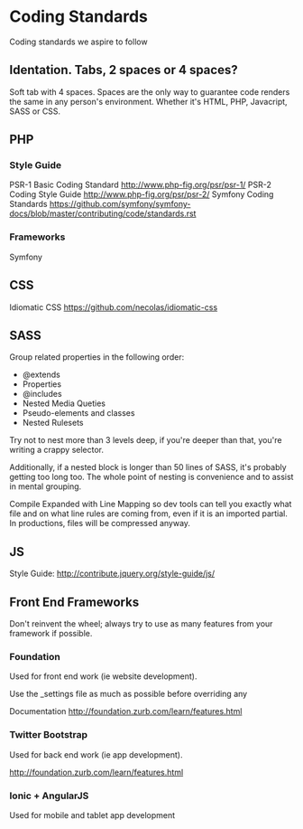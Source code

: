 # Coding Standards

Coding standards we aspire to follow 

## Identation. Tabs, 2 spaces or 4 spaces?

Soft tab with 4 spaces. Spaces are the only way to guarantee code renders the same in any person's environment. Whether it's HTML, PHP, Javacript, SASS or CSS. 

## PHP 

### Style Guide

PSR-1 Basic Coding Standard http://www.php-fig.org/psr/psr-1/
PSR-2 Coding Style Guide http://www.php-fig.org/psr/psr-2/
Symfony Coding Standards https://github.com/symfony/symfony-docs/blob/master/contributing/code/standards.rst

### Frameworks

Symfony

## CSS

Idiomatic CSS https://github.com/necolas/idiomatic-css

## SASS 

Group related properties in the following order:

- @extends
- Properties
- @includes
- Nested Media Queties
- Pseudo-elements and classes
- Nested Rulesets

Try not to nest more than 3 levels deep, if you're deeper than that, you're writing a crappy selector.

Additionally, if a nested block is longer than 50 lines of SASS, it's probably getting too long too. The whole point of nesting is convenience and to assist in mental grouping.

Compile Expanded with Line Mapping so dev tools can tell you exactly what file and on what line rules are coming from, even if it is an imported partial. In productions, files will be compressed anyway. 

## JS

Style Guide: http://contribute.jquery.org/style-guide/js/

## Front End Frameworks

Don't reinvent the wheel; always try to use as many features from your framework if possible. 

### Foundation 

Used for front end work (ie website development). 

Use the _settings file as much as possible before overriding any 

Documentation http://foundation.zurb.com/learn/features.html

### Twitter Bootstrap

Used for back end work (ie app development).

http://foundation.zurb.com/learn/features.html

### Ionic + AngularJS

Used for mobile and tablet app development

